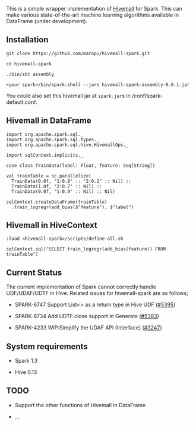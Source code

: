 This is a simple wrapper implementation of [Hivemall](https://github.com/myui/hivemall/) for Spark.
This can make various state-of-the-art machine learning algorithms available in DataFrame (under development).

Installation
--------------------

```
git clone https://github.com/maropu/hivemall-spark.git

cd hivemall-spark

./bin/sbt assembly

<your spark>/bin/spark-shell --jars hivemall-spark-assembly-0.0.1.jar
```

You could also set this hivemall jar at `spark.jar`s in <your spark>/conf/spark-default.conf.

Hivemall in DataFrame
--------------------

```
import org.apache.spark.sql._
import org.apache.spark.sql.types._
import org.apache.spark.sql.hive.HivemallOps._

import sqlContext.implicits._

case class TrainData(label: Float, feature: Seq[String])

val trainTable = sc.parallelize(
  TrainData(0.0f, "1:0.8" :: "2:0.2" :: Nil) ::
  TrainData(1.0f, "2:0.7" :: Nil) ::
  TrainData(0.0f, "1:0.9" :: Nil) :: Nil)

sqlContext.createDataFrame(trainTable)
  .train_logregr(add_bias($"feature"), $"label")
```

Hivemall in HiveContext
--------------------

```
:load <hivemall-spark>/scripts/define-all.sh

sqlContext.sql("SELECT train_logregr(add_bias(feature)) FROM trainTable")
```

Current Status
--------------------
The current implementation of Spark cannot correctly handle UDF/UDAF/UDTF in Hive.
Related issues for hivemall-spark are as follows;

* SPARK-6747 Support List<> as a return type in Hive UDF ([#5395](https://github.com/apache/spark/pull/5395))

* SPARK-6734 Add UDTF.close support in Generate ([#5383](https://github.com/apache/spark/pull/5383))

* SPARK-4233 WIP:Simplify the UDAF API (Interface) ([#3247](https://github.com/apache/spark/pull/3247))

System requirements
--------------------

* Spark 1.3

* Hive 0.13

TODO
--------------------

* Support the other functions of Hivemall in DataFrame

* ...
